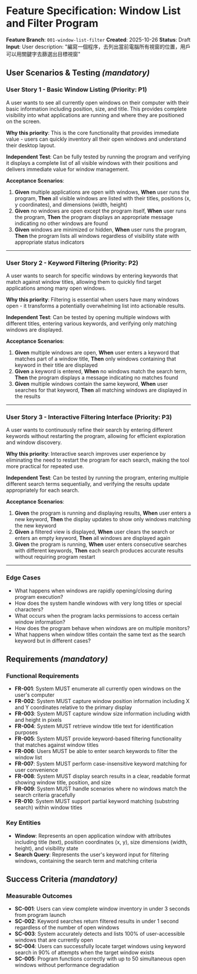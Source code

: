 # Feature Specification: Window List and Filter Program

**Feature Branch**: `001-window-list-filter`
**Created**: 2025-10-26
**Status**: Draft
**Input**: User description: "編寫一個程序，去列出當前電腦所有視窗的位置，用戶可以用關鍵字去篩選出目標視窗"

## User Scenarios & Testing *(mandatory)*

### User Story 1 - Basic Window Listing (Priority: P1)

A user wants to see all currently open windows on their computer with their basic information including position, size, and title. This provides complete visibility into what applications are running and where they are positioned on the screen.

**Why this priority**: This is the core functionality that provides immediate value - users can quickly inventory all their open windows and understand their desktop layout.

**Independent Test**: Can be fully tested by running the program and verifying it displays a complete list of all visible windows with their positions and delivers immediate value for window management.

**Acceptance Scenarios**:

1. **Given** multiple applications are open with windows, **When** user runs the program, **Then** all visible windows are listed with their titles, positions (x, y coordinates), and dimensions (width, height)
2. **Given** no windows are open except the program itself, **When** user runs the program, **Then** the program displays an appropriate message indicating no other windows are found
3. **Given** windows are minimized or hidden, **When** user runs the program, **Then** the program lists all windows regardless of visibility state with appropriate status indicators

---

### User Story 2 - Keyword Filtering (Priority: P2)

A user wants to search for specific windows by entering keywords that match against window titles, allowing them to quickly find target applications among many open windows.

**Why this priority**: Filtering is essential when users have many windows open - it transforms a potentially overwhelming list into actionable results.

**Independent Test**: Can be tested by opening multiple windows with different titles, entering various keywords, and verifying only matching windows are displayed.

**Acceptance Scenarios**:

1. **Given** multiple windows are open, **When** user enters a keyword that matches part of a window title, **Then** only windows containing that keyword in their title are displayed
2. **Given** a keyword is entered, **When** no windows match the search term, **Then** the program displays a message indicating no matches found
3. **Given** multiple windows contain the same keyword, **When** user searches for that keyword, **Then** all matching windows are displayed in the results

---

### User Story 3 - Interactive Filtering Interface (Priority: P3)

A user wants to continuously refine their search by entering different keywords without restarting the program, allowing for efficient exploration and window discovery.

**Why this priority**: Interactive search improves user experience by eliminating the need to restart the program for each search, making the tool more practical for repeated use.

**Independent Test**: Can be tested by running the program, entering multiple different search terms sequentially, and verifying the results update appropriately for each search.

**Acceptance Scenarios**:

1. **Given** the program is running and displaying results, **When** user enters a new keyword, **Then** the display updates to show only windows matching the new keyword
2. **Given** a filtered view is displayed, **When** user clears the search or enters an empty keyword, **Then** all windows are displayed again
3. **Given** the program is running, **When** user enters consecutive searches with different keywords, **Then** each search produces accurate results without requiring program restart

---

### Edge Cases

- What happens when windows are rapidly opening/closing during program execution?
- How does the system handle windows with very long titles or special characters?
- What occurs when the program lacks permissions to access certain window information?
- How does the program behave when windows are on multiple monitors?
- What happens when window titles contain the same text as the search keyword but in different cases?

## Requirements *(mandatory)*

### Functional Requirements

- **FR-001**: System MUST enumerate all currently open windows on the user's computer
- **FR-002**: System MUST capture window position information including X and Y coordinates relative to the primary display
- **FR-003**: System MUST capture window size information including width and height in pixels
- **FR-004**: System MUST retrieve window title text for identification purposes
- **FR-005**: System MUST provide keyword-based filtering functionality that matches against window titles
- **FR-006**: Users MUST be able to enter search keywords to filter the window list
- **FR-007**: System MUST perform case-insensitive keyword matching for user convenience
- **FR-008**: System MUST display search results in a clear, readable format showing window title, position, and size
- **FR-009**: System MUST handle scenarios where no windows match the search criteria gracefully
- **FR-010**: System MUST support partial keyword matching (substring search) within window titles

### Key Entities

- **Window**: Represents an open application window with attributes including title (text), position coordinates (x, y), size dimensions (width, height), and visibility state
- **Search Query**: Represents the user's keyword input for filtering windows, containing the search term and matching criteria

## Success Criteria *(mandatory)*

### Measurable Outcomes

- **SC-001**: Users can view complete window inventory in under 3 seconds from program launch
- **SC-002**: Keyword searches return filtered results in under 1 second regardless of the number of open windows
- **SC-003**: System accurately detects and lists 100% of user-accessible windows that are currently open
- **SC-004**: Users can successfully locate target windows using keyword search in 90% of attempts when the target window exists
- **SC-005**: Program functions correctly with up to 50 simultaneous open windows without performance degradation

